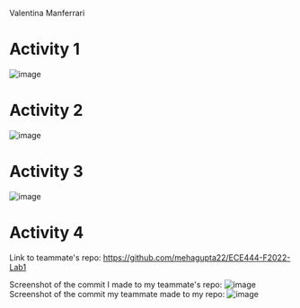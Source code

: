 Valentina Manferrari

# Activity 1
![image](https://user-images.githubusercontent.com/57778780/190696172-ccad93b3-c07c-427c-b967-9be432ccf617.png)
# Activity 2
![image](https://user-images.githubusercontent.com/57778780/190701745-747a2a1f-0e90-492b-85d6-29165ac3a4a9.png)
# Activity 3
![image](https://user-images.githubusercontent.com/57778780/190706456-b1032be3-2eb5-4dfc-85b8-21218189f1b7.png)
# Activity 4
Link to teammate's repo: https://github.com/mehagupta22/ECE444-F2022-Lab1

Screenshot of the commit I made to my teammate's repo:
![image](https://user-images.githubusercontent.com/57778780/190708867-46bb65f6-c800-4021-9447-adf6f1547474.png)
Screenshot of the commit my teammate made to my repo:
![image](https://user-images.githubusercontent.com/57778780/190709565-da2392dd-fc7a-4e08-b5a4-ad49192921c0.png)

